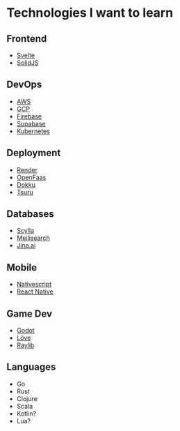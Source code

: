 # Technologies I want to learn

## Frontend 
- [Svelte](https://svelte.dev/)
- [SolidJS](https://www.solidjs.com/)


## DevOps
- [AWS](https://aws.amazon.com/)
- [GCP](https://cloud.google.com/)
- [Firebase](https://firebase.google.com/)
- [Supabase](https://supabase.com/)
- [Kubernetes](https://kubernetes.io/)


## Deployment
- [Render](https://render.com/)
- [OpenFaas](https://www.openfaas.com/)
- [Dokku](https://dokku.com/)
- [Tsuru](https://tsuru.io/)

## Databases
- [Scylla](https://www.scylladb.com/)
- [Meilisearch](https://www.meilisearch.com/)
- [Jina.ai](https://jina.ai/)

## Mobile
- [Nativescript](https://nativescript.org/)
- [React Native](https://reactnative.dev/)

## Game Dev
- [Godot](https://godotengine.org/)
- [Löve](https://love2d.org/)
- [Raylib](https://www.raylib.com/)

## Languages
- Go
- Rust
- Clojure
- Scala
- Kotlin?
- Lua?

